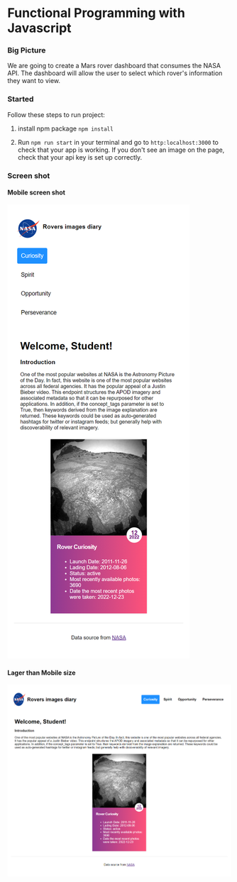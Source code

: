 # Functional Programming with Javascript 

### Big Picture

We are going to create a Mars rover dashboard that consumes the NASA API. The dashboard will allow the user to select which rover's information they want to view.

### Started

Follow these steps to run project:

1. install npm package ```npm install```

2. Run `npm run start` in your terminal and go to `http:localhost:3000` to check that your app is working. If you don't see an image on the page, check that your api key is set up correctly.

### Screen shot
#### Mobile screen shot
![fig1](./screencapture-localhost-3000-2022-12-28-00_39_08.png)
#### Lager than Mobile size
![fig2](./screencapture-localhost-3000-2022-12-28-00_39_35.png)




